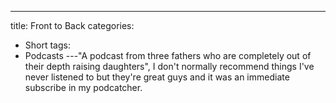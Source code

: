 ---
title: Front to Back
categories:
- Short
tags:
- Podcasts
---"A podcast from three fathers who are completely out of their depth raising daughters", I don't normally recommend things I've never listened to but they're great guys and it was an immediate subscribe in my podcatcher.

